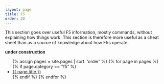 ```yaml
---
layout: page
title: F5
order: 20
---
```


This section goes over useful F5 information, mostly commands, without explaining how things work. This section is therefore more useful as a cheat sheet than as a source of knowledge about how F5s operate.

__under construction__

<ul>
{% assign pages = site.pages | sort: 'order' %}
{% for page in pages %}
  {% if page.category == "f5" %}
<li><a href="{{ page.url }}">{{ page.title }}</a></li>
  {% endif %}
{% endfor %}
</ul>